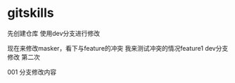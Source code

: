 # gitskills
先创建仓库
使用dev分支进行修改

现在来修改masker，看下与feature的冲突
我来测试冲突的情况feature1
dev分支修改  第二次

001 分支修改内容
